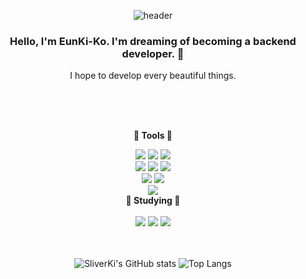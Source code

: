 <div align ="center">

![header](https://capsule-render.vercel.app/api?type=waving&text=Hello%20Stranger%20👋&color=timeGradient&height=270&section=header&fontColor=FFFFFF&fontSize=80&animation=twinkling)


### Hello, I'm EunKi-Ko. I'm dreaming of becoming a backend developer. 🌱
I hope to develop every beautiful things.

<br><br>

<br/><b>🫧 Tools 🫧</b><br/>



<img src="https://img.shields.io/badge/Python-003399?style=plastic&logo=Python&logoColor=white"/>
<img src="https://img.shields.io/badge/JavaScript-F7DF1E?style=plastic&logo=JavaScript&logoColor=white"/>
<img src="https://img.shields.io/badge/django-22741C?style=plastic&logo=DJANGO&logoColor=white"/>

<br/>
<img src="https://img.shields.io/badge/SQLite-003B57?style=plastic&logo=SQLite&logoColor=white"/>
<img src="https://img.shields.io/badge/PostgreSQL-4169E1?style=plastic&logo=PostgreSQL&logoColor=white"/>
<img src="https://img.shields.io/badge/MySQL-4479A1?style=plastic&logo=MySQL&logoColor=white"/>

<br/>
<img src="https://img.shields.io/badge/HTML5-E34F26?style=plastic&logo=HTML5&logoColor=white"/>
<img src="https://img.shields.io/badge/CSS3-1572B6?style=plastic&logo=CSS3&logoColor=white"/>

<br>
<img src="https://img.shields.io/badge/amazonaws-232F3E?style=plastic&logo=amazonaws&logoColor=white"/>  
<br>
<b>🫧 Studying 🫧</b>

<br>
<br>  

<img src="https://img.shields.io/badge/Docker-2496ED?style=plastic&logo=Docker&logoColor=white"/>
<img src="https://img.shields.io/badge/Nginx-009639?style=plastic&logo=Nginx&logoColor=white"/>
<img src="https://img.shields.io/badge/Celery-37814A?style=plastic&logo=Celery&logoColor=white"/>
  
</div>  

<br>
<br>

<div align ="center">

![SliverKi's GitHub stats](https://github-readme-stats.vercel.app/api?username=sliverKi&theme=codeSTACKr&show_icons=true)
![Top Langs](https://github-readme-stats.vercel.app/api/top-langs/?username=sliverKi&layout=compact&theme=codeSTACKr)

</div>

<!--
**sliverKi/sliverKi** is a ✨ _special_ ✨ repository because its `README.md` (this file) appears on your GitHub profile.

Here are some ideas to get you started:

- 🔭 I’m currently working on ...
- 🌱 I’m currently learning ...
- 👯 I’m looking to collaborate on ...
- 🤔 I’m looking for help with ...
- 💬 Ask me about ...
- 📫 How to reach me: ...
- 😄 Pronouns: ...
- ⚡ Fun fact: ...
-->

